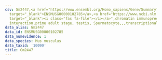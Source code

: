 ```yaml
---
csv: Gm2447,<a href="https://www.ensembl.org/Homo_sapiens/Gene/Summary?db=core;g=ENSMUSG00000102785"
  target="_blank">ENSMUSG00000102785</a>,<a href="https://www.ncbi.nlm.nih.gov/pubmed/25450459"
  target="_blank"><i class="fas fa-file"></i></a>",chromatin immunoprecipitation assay,direct
  interaction,prime adult stage, testis, Spermatocyte,,,transcriptional regulation,
data_alias: Gm2447
data_id: ENSMUSG00000102785
data_numevidence: 1
data_species: Mus musculus
data_taxid: '10090'
title: Gm2447
---
```

